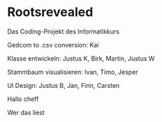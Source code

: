 # Rootsrevealed
Das Coding-Projekt des Informatikkurs

Gedcom to .csv conversion: Kai

Klasse entwickeln: Justus K, Birk, Martin, Justus W

Stammbaum visualisieren: Ivan, Timo, Jesper

UI Design: Justus B, Jan, Finn, Carsten


Hallo cheff


Wer das liest
